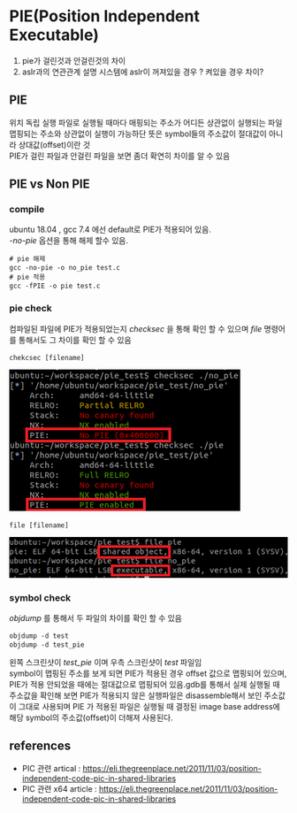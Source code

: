 # PIE(Position Independent Executable)
  
1. pie가 걸린것과 안걸린것의 차이
2. aslr과의 연관관계 설명 
    시스템에 aslr이 꺼져있을 경우 ? 켜있을 경우 차이? 


## PIE 
위치 독립 실행 파일로 실행될 때마다 매핑되는 주소가 어디든 상관없이 실행되는 파일   
맵핑되는 주소와 상관없이 실행이 가능하단 뜻은 symbol들의 주소값이 절대값이 아니라 상대값(offset)이란 것  
PIE가 걸린 파일과 안걸린 파일을 보면 좀더 확연히 차이를 알 수 있음   

## PIE vs Non PIE
### compile 
ubuntu 18.04 , gcc 7.4 에선 default로 PIE가 적용되어 있음.  
*-no-pie* 옵션을 통해 해제 할수 있음. 
```
# pie 해제
gcc -no-pie -o no_pie test.c
# pie 적용
gcc -fPIE -o pie test.c
```

### pie check 
컴파일된 파일에 PIE가 적용되었는지 *checksec* 을 통해 확인 할 수 있으며 *file* 명령어를 통해서도 그 차이를 확인 할 수 있음 
```
chekcsec [filename] 
```
![pie1](./images/pie/checksec_pie.png)
```
file [filename]
```
![pie2](./images/pie/file_pie.png)


### symbol check
*objdump* 를 통해서 두 파일의 차이를 확인 할 수 있음 
```
objdump -d test
objdump -d test_pie
```

왼쪽 스크린샷이 *test_pie* 이며 우측 스크린샷이 *test* 파일임   
symbol이 맵핑된 주소를 보게 되면 PIE가 적용된 경우 offset 값으로  맵핑되어 있으며, PIE가 적용 안되었을 때에는 절대값으로 맵핑되어 있음.gdb를 통해서 실제 실행될 때 주소값을 확인해 보면 PIE가 적용되지 않은 실행파일은 disassemble해서 보인 주소값이 그대로 사용되며 PIE 가 적용된 파일은 실행될 때 결정된 image base address에 해당 symbol의 주소값(offset)이 더해져 사용된다.





## references 
- PIC 관련 artical : <https://eli.thegreenplace.net/2011/11/03/position-independent-code-pic-in-shared-libraries>
- PIC 관련 x64 article : <https://eli.thegreenplace.net/2011/11/03/position-independent-code-pic-in-shared-libraries>



